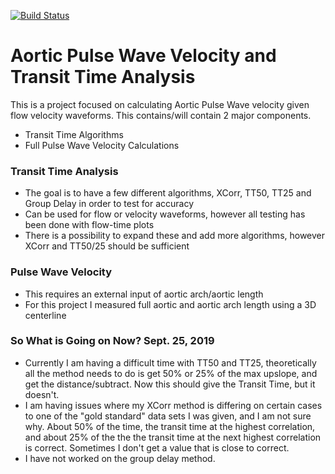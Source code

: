 [![Build Status](https://travis-ci.org/VoxleJ/AorticPulseWaveVelocity.svg?branch=master)](https://travis-ci.org/VoxleJ/AorticPulseWaveVelocity)
# Aortic Pulse Wave Velocity and Transit Time Analysis 

This is a project focused on calculating Aortic Pulse Wave velocity given flow velocity waveforms. This contains/will contain 2 major components.

  - Transit Time Algorithms
  - Full Pulse Wave Velocity Calculations

### Transit Time Analysis

  - The goal is to have a few different algorithms, XCorr, TT50, TT25 and Group Delay in order to test for accuracy
  - Can be used for flow or velocity waveforms, however all testing has been done with flow-time plots
  - There is a possibility to expand these and add more algorithms, however XCorr and TT50/25 should be sufficient

### Pulse Wave Velocity
  - This requires an external input of aortic arch/aortic length
  - For this project I measured full aortic and aortic arch length using a 3D centerline

### So What is Going on Now? Sept. 25, 2019
  - Currently I am having a difficult time with TT50 and TT25, theoretically all the method needs to do is get 50% or 25% of the max    upslope, and get the distance/subtract. Now this should give the Transit Time, but it doesn't.
  - I am having issues where my XCorr method is differing on certain cases to one of the "gold standard" data sets I was given, and I am not sure why. About 50% of the time, the transit time at the highest correlation, and about 25% of the the the transit time at the next highest correlation is correct. Sometimes I don't get a value that is close to correct. 
  - I have not worked on the group delay method.
